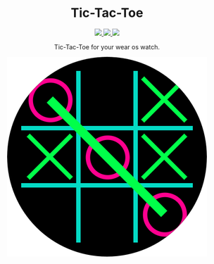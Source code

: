 <h1 align="center">Tic-Tac-Toe</h1> 
<p align="center">
  <a href="https://developer.android.com/jetpack/androidx/releases/wear-compose">
    <img src="https://img.shields.io/badge/Wear%20Compose-1.1.0--alpha06-yellow)">
  </a>
  <a href="https://github.com/MolchanovDmitry/TicTacToeWearOs/actions?query=workflow%3ACI">
    <img src="https://github.com/MolchanovDmitry/TicTacToeWearOs/workflows/CI/badge.svg">
  </a>
  <a href="#">
    <img src="https://img.shields.io/badge/android-7.1+-blue?logo=android">
  </a>
</p>

<p align="center">
  Tic-Tac-Toe for your wear os watch.
</p>

<div align="center">
  <img src="img/Screenshot.png">
</div>